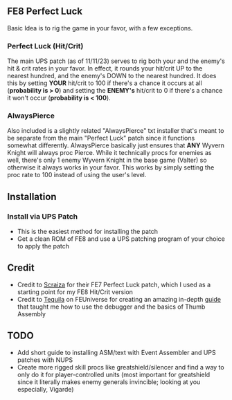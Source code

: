 ## FE8 Perfect Luck
Basic Idea is to rig the game in your favor, with a few exceptions. 
### Perfect Luck (Hit/Crit)
The main UPS patch (as of 11/11/23) serves to rig both your and the enemy's hit & crit rates in your favor.
In effect, it rounds your hit/crit UP to the nearest hundred, and the enemy's DOWN to the nearest hundred. It does this by setting **YOUR** hit/crit to 100 if there's a chance it occurs at all (**probability is > 0**) and setting the **ENEMY's** hit/crit to 0 if there's a chance it won't occur (**probability is < 100**).
### AlwaysPierce
Also included is a slightly related "AlwaysPierce" txt installer that's meant to be separate from the main "Perfect Luck" patch since it functions somewhat differently. AlwaysPierce basically just ensures that **ANY** Wyvern Knight will always proc Pierce. While it technically procs for enemies as well, there's only 1 enemy Wyvern Knight in the base game (Valter) so otherwise it always works in your favor. This works by simply setting the proc rate to 100 instead of using the user's level.

## Installation
### Install via UPS Patch
- This is the easiest method for installing the patch
- Get a clean ROM of FE8 and use a UPS patching program of your choice to apply the patch

## Credit
- Credit to [Scraiza](https://www.youtube.com/channel/UCIcHbDiy0_2peLq5SsGx06A) for their FE7 Perfect Luck patch, which I used as a starting point for my FE8 Hit/Crit version
- Credit to [Tequila](https://feuniverse.us/u/Tequila) on FEUniverse for creating an amazing in-depth [guide](https://feuniverse.us/t/gbafe-assembly-for-dummies-by-dummies/3563) that taught me how to use the debugger and the basics of Thumb Assembly


## TODO 
- Add short guide to installing ASM/text with Event Assembler and UPS patches with NUPS
- Create more rigged skill procs like greatshield/silencer and find a way to only do it for player-controlled units (most important for greatshield since it literally makes enemy generals invincible; looking at you especially, Vigarde)
